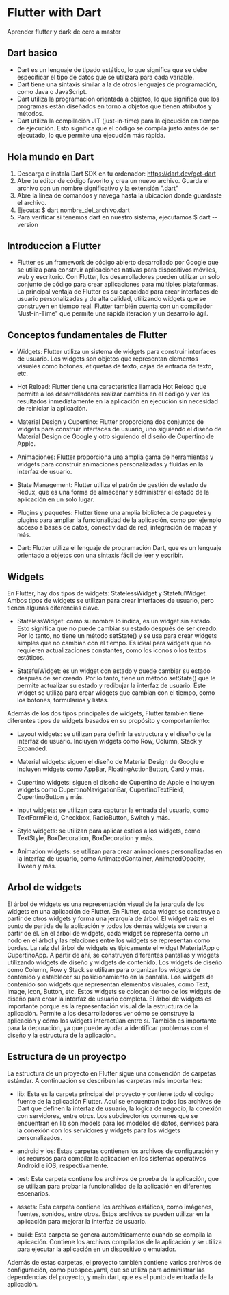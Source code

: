 # Flutter with Dart

Aprender flutter y dark de cero a master

## Dart basico

- Dart es un lenguaje de tipado estático, lo que significa que se debe especificar el tipo de datos que se utilizará para cada variable.
- Dart tiene una sintaxis similar a la de otros lenguajes de programación, como Java o JavaScript.
- Dart utiliza la programación orientada a objetos, lo que significa que los programas están diseñados en torno a objetos que tienen atributos y métodos.
- Dart utiliza la compilación JIT (just-in-time) para la ejecución en tiempo de ejecución. Esto significa que el código se compila justo antes de ser ejecutado, lo que permite una ejecución más rápida.

## Hola mundo en Dart

1. Descarga e instala Dart SDK en tu ordenador: https://dart.dev/get-dart
2. Abre tu editor de código favorito y crea un nuevo archivo. Guarda el archivo con un nombre significativo y la extensión ".dart"
3. Abre la línea de comandos y navega hasta la ubicación donde guardaste el archivo.
4. Ejecuta: $ dart nombre_del_archivo.dart
5. Para verificar si tenemos dart en nuestro sistema, ejecutamos $ dart --version

## Introduccion a Flutter

- Flutter es un framework de código abierto desarrollado por Google que se utiliza para construir aplicaciones nativas para dispositivos móviles, web y escritorio. Con Flutter, los desarrolladores pueden utilizar un solo conjunto de código para crear aplicaciones para múltiples plataformas. La principal ventaja de Flutter es su capacidad para crear interfaces de usuario personalizadas y de alta calidad, utilizando widgets que se construyen en tiempo real. Flutter también cuenta con un compilador "Just-in-Time" que permite una rápida iteración y un desarrollo ágil.

## Conceptos fundamentales de Flutter

- Widgets: Flutter utiliza un sistema de widgets para construir interfaces de usuario. Los widgets son objetos que representan elementos visuales como botones, etiquetas de texto, cajas de entrada de texto, etc.

- Hot Reload: Flutter tiene una característica llamada Hot Reload que permite a los desarrolladores realizar cambios en el código y ver los resultados inmediatamente en la aplicación en ejecución sin necesidad de reiniciar la aplicación.

- Material Design y Cupertino: Flutter proporciona dos conjuntos de widgets para construir interfaces de usuario, uno siguiendo el diseño de Material Design de Google y otro siguiendo el diseño de Cupertino de Apple.

- Animaciones: Flutter proporciona una amplia gama de herramientas y widgets para construir animaciones personalizadas y fluidas en la interfaz de usuario.

- State Management: Flutter utiliza el patrón de gestión de estado de Redux, que es una forma de almacenar y administrar el estado de la aplicación en un solo lugar.

- Plugins y paquetes: Flutter tiene una amplia biblioteca de paquetes y plugins para ampliar la funcionalidad de la aplicación, como por ejemplo acceso a bases de datos, conectividad de red, integración de mapas y más.

- Dart: Flutter utiliza el lenguaje de programación Dart, que es un lenguaje orientado a objetos con una sintaxis fácil de leer y escribir.

## Widgets

En Flutter, hay dos tipos de widgets: StatelessWidget y StatefulWidget. Ambos tipos de widgets se utilizan para crear interfaces de usuario, pero tienen algunas diferencias clave.

- StatelessWidget: como su nombre lo indica, es un widget sin estado. Esto significa que no puede cambiar su estado después de ser creado. Por lo tanto, no tiene un método setState() y se usa para crear widgets simples que no cambian con el tiempo. Es ideal para widgets que no requieren actualizaciones constantes, como los iconos o los textos estáticos.

- StatefulWidget: es un widget con estado y puede cambiar su estado después de ser creado. Por lo tanto, tiene un método setState() que le permite actualizar su estado y redibujar la interfaz de usuario. Este widget se utiliza para crear widgets que cambian con el tiempo, como los botones, formularios y listas.

Además de los dos tipos principales de widgets, Flutter también tiene diferentes tipos de widgets basados en su propósito y comportamiento:

- Layout widgets: se utilizan para definir la estructura y el diseño de la interfaz de usuario. Incluyen widgets como Row, Column, Stack y Expanded.

- Material widgets: siguen el diseño de Material Design de Google e incluyen widgets como AppBar, FloatingActionButton, Card y más.

- Cupertino widgets: siguen el diseño de Cupertino de Apple e incluyen widgets como CupertinoNavigationBar, CupertinoTextField, CupertinoButton y más.

- Input widgets: se utilizan para capturar la entrada del usuario, como TextFormField, Checkbox, RadioButton, Switch y más.

- Style widgets: se utilizan para aplicar estilos a los widgets, como TextStyle, BoxDecoration, BoxDecoration y más.

- Animation widgets: se utilizan para crear animaciones personalizadas en la interfaz de usuario, como AnimatedContainer, AnimatedOpacity, Tween y más.

## Arbol de widgets

El árbol de widgets es una representación visual de la jerarquía de los widgets en una aplicación de Flutter. En Flutter, cada widget se construye a partir de otros widgets y forma una jerarquía de árbol. El widget raíz es el punto de partida de la aplicación y todos los demás widgets se crean a partir de él. En el árbol de widgets, cada widget se representa como un nodo en el árbol y las relaciones entre los widgets se representan como bordes. La raíz del árbol de widgets es típicamente el widget MaterialApp o CupertinoApp. A partir de ahí, se construyen diferentes pantallas y widgets utilizando widgets de diseño y widgets de contenido. Los widgets de diseño como Column, Row y Stack se utilizan para organizar los widgets de contenido y establecer su posicionamiento en la pantalla. Los widgets de contenido son widgets que representan elementos visuales, como Text, Image, Icon, Button, etc. Estos widgets se colocan dentro de los widgets de diseño para crear la interfaz de usuario completa. El árbol de widgets es importante porque es la representación visual de la estructura de la aplicación. Permite a los desarrolladores ver cómo se construye la aplicación y cómo los widgets interactúan entre sí. También es importante para la depuración, ya que puede ayudar a identificar problemas con el diseño y la estructura de la aplicación.

## Estructura de un proyectpo

La estructura de un proyecto en Flutter sigue una convención de carpetas estándar. A continuación se describen las carpetas más importantes:

- lib: Esta es la carpeta principal del proyecto y contiene todo el código fuente de la aplicación Flutter. Aquí se encuentran todos los archivos de Dart que definen la interfaz de usuario, la lógica de negocio, la conexión con servidores, entre otros. Los subdirectorios comunes que se encuentran en lib son models para los modelos de datos, services para la conexión con los servidores y widgets para los widgets personalizados.

- android y ios: Estas carpetas contienen los archivos de configuración y los recursos para compilar la aplicación en los sistemas operativos Android e iOS, respectivamente.

- test: Esta carpeta contiene los archivos de prueba de la aplicación, que se utilizan para probar la funcionalidad de la aplicación en diferentes escenarios.

- assets: Esta carpeta contiene los archivos estáticos, como imágenes, fuentes, sonidos, entre otros. Estos archivos se pueden utilizar en la aplicación para mejorar la interfaz de usuario.

- build: Esta carpeta se genera automáticamente cuando se compila la aplicación. Contiene los archivos compilados de la aplicación y se utiliza para ejecutar la aplicación en un dispositivo o emulador.

Además de estas carpetas, el proyecto también contiene varios archivos de configuración, como pubspec.yaml, que se utiliza para administrar las dependencias del proyecto, y main.dart, que es el punto de entrada de la aplicación.
